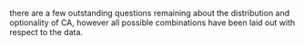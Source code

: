 there are a few outstanding questions remaining about the distribution and optionality of CA, however all possible combinations have been laid out with respect to the data.
